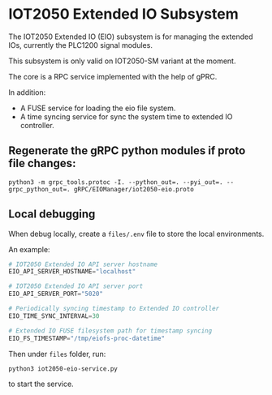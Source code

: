 # IOT2050 Extended IO Subsystem

The IOT2050 Extended IO (EIO) subsystem is for managing the extended
IOs, currently the PLC1200 signal modules.

This subsystem is only valid on IOT2050-SM variant at the moment.

The core is a RPC service implemented with the help of gPRC.

In addition:
 - A FUSE service for loading the eio file system.
 - A time syncing service for sync the system time to extended IO
   controller.

## Regenerate the gRPC python modules if proto file changes:

```shell
python3 -m grpc_tools.protoc -I. --python_out=. --pyi_out=. --grpc_python_out=. gRPC/EIOManager/iot2050-eio.proto
```

## Local debugging

When debug locally, create a `files/.env` file to store the local environments.

An example:

```python
# IOT2050 Extended IO API server hostname
EIO_API_SERVER_HOSTNAME="localhost"

# IOT2050 Extended IO API server port
EIO_API_SERVER_PORT="5020"

# Periodically syncing timestamp to Extended IO controller
EIO_TIME_SYNC_INTERVAL=30

# Extended IO FUSE filesystem path for timestamp syncing
EIO_FS_TIMESTAMP="/tmp/eiofs-proc-datetime"
```

Then under `files` folder, run:

```shell
python3 iot2050-eio-service.py
```

to start the service.
